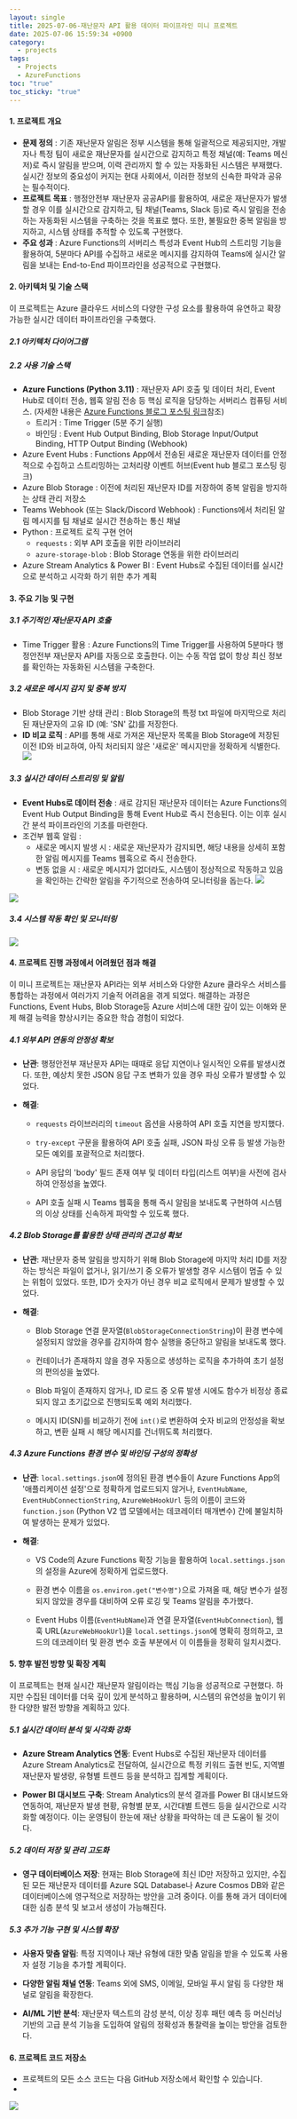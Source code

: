 ```yaml
---
layout: single
title: 2025-07-06-재난문자 API 활용 데이터 파이프라인 미니 프로젝트
date: 2025-07-06 15:59:34 +0900
category:
  - projects
tags:
  - Projects
  - AzureFunctions
toc: "true"
toc_sticky: "true"
---
```


#### 1. 프로젝트 개요

- **문제 정의** : 기존 재난문자 알림은 정부 시스템을 통해 일괄적으로 제공되지만, 개발자나 특정 팀이 새로운 재난문자를 실시간으로 감지하고 특정 채널(예: Teams 메신저)로 즉시 알림을 받으며, 이력 관리까지 할 수 있는 자동화된 시스템은 부재했다. 실시간 정보의 중요성이 커지는 현대 사회에서, 이러한 정보의 신속한 파악과 공유는 필수적이다.
- **프로젝트 목표** : 행정안전부 재난문자 공공API를 활용하여, 새로운 재난문자가 발생할 경우 이를 실시간으로 감지하고, 팀 채널(Teams, Slack 등)로 즉시 알림을 전송하는 자동화된 시스템을 구축하는 것을 목표로 했다. 또한, 불필요한 중복 알림을 방지하고, 시스템 상태를 추적할 수 있도록 구현했다.
- **주요 성과** : Azure Functions의 서버리스 특성과 Event Hub의 스트리밍 기능을 활용하여, 5분마다 API를 수집하고 새로운 메시지를 감지하여 Teams에 실시간 알림을 보내는 End-to-End 파이프라인을 성공적으로 구현했다.

#### 2. 아키텍처 및 기술 스택

이 프로젝트는 Azure 클라우드 서비스의 다양한 구성 요소를 활용하여 유연하고 확장 가능한 실시간 데이터 파이프라인을 구축했다.

##### 2.1 아키텍처 다이어그램


##### 2.2 사용 기술 스택
- **Azure Functions (Python 3.11)** : 재난문자 API 호출 및 데이터 처리, Event Hub로 데이터 전송, 웹훅 알림 전송 등 핵심 로직을 담당하는 서버리스 컴퓨팅 서비스. (자세한 내용은 [Azure Functions 블로그 포스팅 링크](/learn/Azure-Functions)참조) 
	- 트리거 : Time Trigger (5분 주기 실행)
	- 바인딩 : Event  Hub Output Binding, Blob Storage Input/Output Binding, HTTP Output Binding (Webhook)
- Azure Event Hubs : Functions App에서 전송된 새로운 재난문자 데이터를 안정적으로 수집하고 스트리밍하는 고처리량 이벤트 허브(Event hub 블로그 포스팅 링크)
- Azure Blob Storage : 이전에 처리된 재난문자 ID를 저장하여 중복 알림을 방지하는 상태 관리 저장소
- Teams Webhook (또는 Slack/Discord Webhook) : Functions에서 처리된 알림 메시지를 팀 채널로 실시간 전송하는 통신 채널
- Python : 프로젝트 로직 구현 언어
	- `requests` : 외부 API 호출을 위한 라이브러리
	- `azure-storage-blob` : Blob Storage 연동을 위한 라이브러리
- Azure Stream Analytics & Power BI : Event Hubs로 수집된 데이터를 실시간으로 분석하고 시각화 하기 위한 추가 계획

#### 3. 주요 기능 및 구현 

##### 3.1 주기적인 재난문자 API 호출
- Time Trigger 활용 : Azure Functions의 Time Trigger를 사용하여 5분마다 행정안전부 재난문자 API를 자동으로 호출한다. 이는 수동 작업 없이 항상 최신 정보를 확인하는 자동화된 시스템을 구축한다.
##### 3.2 새로운 메시지 감지 및 중복 방지
- Blob Storage 기반 상태 관리 : Blob Storage의 특정 txt 파일에 마지막으로 처리된 재난문자의 고유 ID (예: 'SN' 값)를 저장한다.
- **ID 비교 로직** : API를 통해 새로 가져온 재난문자 목록을 Blob Storage에 저장된 이전 ID와 비교하여, 아직 처리되지 않은 '새로운' 메시지만을 정확하게 식별한다.
![](/assets/images/posts/Pasted%20image%2020250707202806.png)

##### 3.3 실시간 데이터 스트리밍 및 알림
- **Event Hubs로 데이터 전송** : 새로 감지된 재난문자 데이터는 Azure Functions의 Event Hub Output Binding을 통해 Event Hub로 즉시 전송된다. 이는 이후 실시간 분석 파이프라인의 기초를 마련한다.
- 조건부 웹훅 알림 : 
	- 새로운 메시지 발생 시 : 새로운 재난문자가 감지되면, 해당 내용을 상세히 포함한 알림 메시지를 Teams 웹훅으로 즉시 전송한다.
	- 변동 없을 시 : 새로운 메시지가 없더라도, 시스템이 정상적으로 작동하고 있음을 확인하는 간략한 알림을 주기적으로 전송하여 모니터링을 돕는다.
![](/assets/images/posts/Pasted%20image%2020250707201609.png)

![](eventHubs1.png)


##### 3.4 시스템 작동 확인 및 모니터링

![](/assets/images/posts/Pasted%20image%2020250707202435.png)



#### 4. 프로젝트 진행 과정에서 어려웠던 점과 해결

이 미니 프로젝트는 재난문자 API라는 외부 서비스와 다양한 Azure 클라우스 서비스를 통합하는 과정에서 여러가지 기술적 어려움을 겪게 되었다. 해결하는 과정은 Functions, Event Hubs, Blob Storage등 Azure 서비스에 대한 깊이 있는 이해와 문제 해결 능력을 향상시키는 중요한 학습 경험이 되었다.

##### 4.1 외부 API 연동의 안정성 확보

- **난관**: 행정안전부 재난문자 API는 때때로 응답 지연이나 일시적인 오류를 발생시켰다. 또한, 예상치 못한 JSON 응답 구조 변화가 있을 경우 파싱 오류가 발생할 수 있었다.
    
- **해결**:
    - `requests` 라이브러리의 `timeout` 옵션을 사용하여 API 호출 지연을 방지했다.
        
    - `try-except` 구문을 활용하여 API 호출 실패, JSON 파싱 오류 등 발생 가능한 모든 예외를 포괄적으로 처리했다.
        
    - API 응답의 'body' 필드 존재 여부 및 데이터 타입(리스트 여부)을 사전에 검사하여 안정성을 높였다.
        
    - API 호출 실패 시 Teams 웹훅을 통해 즉시 알림을 보내도록 구현하여 시스템의 이상 상태를 신속하게 파악할 수 있도록 했다.
        

##### 4.2 Blob Storage를 활용한 상태 관리의 견고성 확보

- **난관**: 재난문자 중복 알림을 방지하기 위해 Blob Storage에 마지막 처리 ID를 저장하는 방식은 파일이 없거나, 읽기/쓰기 중 오류가 발생할 경우 시스템이 멈출 수 있는 위험이 있었다. 또한, ID가 숫자가 아닌 경우 비교 로직에서 문제가 발생할 수 있었다.
    
- **해결**:
    
    - Blob Storage 연결 문자열(`BlobStorageConnectionString`)이 환경 변수에 설정되지 않았을 경우를 감지하여 함수 실행을 중단하고 알림을 보내도록 했다.
        
    - 컨테이너가 존재하지 않을 경우 자동으로 생성하는 로직을 추가하여 초기 설정의 편의성을 높였다.
        
    - Blob 파일이 존재하지 않거나, ID 로드 중 오류 발생 시에도 함수가 비정상 종료되지 않고 초기값으로 진행되도록 예외 처리했다.
        
    - 메시지 ID(SN)를 비교하기 전에 `int()`로 변환하여 숫자 비교의 안정성을 확보하고, 변환 실패 시 해당 메시지를 건너뛰도록 처리했다.
        

##### 4.3 Azure Functions 환경 변수 및 바인딩 구성의 정확성

- **난관**: `local.settings.json`에 정의된 환경 변수들이 Azure Functions App의 '애플리케이션 설정'으로 정확하게 업로드되지 않거나, `EventHubName`, `EventHubConnectionString`, `AzureWebHookUrl` 등의 이름이 코드와 `function.json` (Python V2 앱 모델에서는 데코레이터 매개변수) 간에 불일치하여 발생하는 문제가 있었다.
    
- **해결**:
    
    - VS Code의 Azure Functions 확장 기능을 활용하여 `local.settings.json`의 설정을 Azure에 정확하게 업로드했다.
        
    - 환경 변수 이름을 `os.environ.get("변수명")`으로 가져올 때, 해당 변수가 설정되지 않았을 경우를 대비하여 오류 로깅 및 Teams 알림을 추가했다.
        
    - Event Hubs 이름(`EventHubName`)과 연결 문자열(`EventHubConnection`), 웹훅 URL(`AzureWebHookUrl`)을 `local.settings.json`에 명확히 정의하고, 코드의 데코레이터 및 환경 변수 호출 부분에서 이 이름들을 정확히 일치시켰다.
        

#### 5. 향후 발전 방향 및 확장 계획

이 프로젝트는 현재 실시간 재난문자 알림이라는 핵심 기능을 성공적으로 구현했다. 하지만 수집된 데이터를 더욱 깊이 있게 분석하고 활용하며, 시스템의 유연성을 높이기 위한 다양한 발전 방향을 계획하고 있다.

##### 5.1 실시간 데이터 분석 및 시각화 강화

- **Azure Stream Analytics 연동**: Event Hubs로 수집된 재난문자 데이터를 Azure Stream Analytics로 전달하여, 실시간으로 특정 키워드 출현 빈도, 지역별 재난문자 발생량, 유형별 트렌드 등을 분석하고 집계할 계획이다.
    
- **Power BI 대시보드 구축**: Stream Analytics의 분석 결과를 Power BI 대시보드와 연동하여, 재난문자 발생 현황, 유형별 분포, 시간대별 트렌드 등을 실시간으로 시각화할 예정이다. 이는 운영팀이 한눈에 재난 상황을 파악하는 데 큰 도움이 될 것이다.
    

##### 5.2 데이터 저장 및 관리 고도화

- **영구 데이터베이스 저장**: 현재는 Blob Storage에 최신 ID만 저장하고 있지만, 수집된 모든 재난문자 데이터를 Azure SQL Database나 Azure Cosmos DB와 같은 데이터베이스에 영구적으로 저장하는 방안을 고려 중이다. 이를 통해 과거 데이터에 대한 심층 분석 및 보고서 생성이 가능해진다.
    

##### 5.3 추가 기능 구현 및 시스템 확장

- **사용자 맞춤 알림**: 특정 지역이나 재난 유형에 대한 맞춤 알림을 받을 수 있도록 사용자 설정 기능을 추가할 계획이다.
    
- **다양한 알림 채널 연동**: Teams 외에 SMS, 이메일, 모바일 푸시 알림 등 다양한 채널로 알림을 확장한다.
    
- **AI/ML 기반 분석**: 재난문자 텍스트의 감성 분석, 이상 징후 패턴 예측 등 머신러닝 기반의 고급 분석 기능을 도입하여 알림의 정확성과 통찰력을 높이는 방안을 검토한다.
    

#### 6. 프로젝트 코드 저장소

- 프로젝트의 모든 소스 코드는 다음 GitHub 저장소에서 확인할 수 있습니다. 
- 




![](/assets/images/posts/Pasted%20image%2020250707202618.png)



